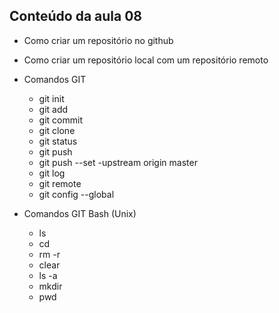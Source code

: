 ## Conteúdo da aula 08
- Como criar um repositório no github
- Como criar um repositório local com um repositório remoto
- Comandos GIT
    - git init
    - git add
    - git commit
    - git clone
    - git status
    - git push
    - git push --set -upstream origin master
    - git log 
    - git remote
    - git config --global

- Comandos GIT Bash (Unix)
    - ls
    - cd
    - rm -r
    - clear
    - ls -a
    - mkdir
    - pwd
    
